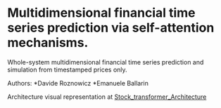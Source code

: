 # Multidimensional financial time series prediction via self-attention mechanisms.

Whole-system multidimensional financial time series prediction and simulation from timestamped prices only.

Authors:  *Davide Roznowicz
          *Emanuele Ballarin

Architecture visual representation at [Stock_transformer_Architecture](https://ballarin.cc/images/tst_dl_dssc.svg)
